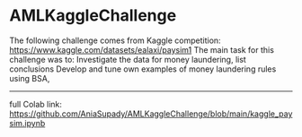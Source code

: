 # AMLKaggleChallenge
The following challenge comes from Kaggle competition: https://www.kaggle.com/datasets/ealaxi/paysim1  The main task for this challenge was to:  Investigate the data for money laundering, list conclusions Develop and tune own examples of money laundering rules using BSA,

----

full Colab link: https://github.com/AniaSupady/AMLKaggleChallenge/blob/main/kaggle_paysim.ipynb
